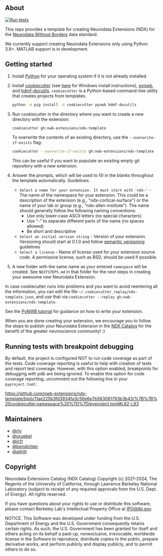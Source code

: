 ## About

[![Run tests](https://github.com/nwb-extensions/ndx-template/actions/workflows/run_tests.yml/badge.svg)](https://github.com/nwb-extensions/ndx-template/actions/workflows/run_tests.yml)

This repo provides a template for creating Neurodata Extensions (NDX) for the
[Neurodata Without Borders](https://nwb.org/)
 data standard.

We currently support creating Neurodata Extensions only using Python 3.8+.
MATLAB support is in development.

## Getting started

1. Install [Python](https://www.python.org/downloads/) for your operating system if it is not already installed.

2. Install [cookiecutter](https://pypi.org/project/cookiecutter/) (see [here](https://cookiecutter.readthedocs.io/en/latest/installation.html) for Windows install instructions), [pynwb](https://pypi.org/project/pynwb/), and [hdmf-docutils](https://pypi.org/project/hdmf-docutils/).
`cookiecutter` is a Python-based command-line utility that creates projects from templates.
   ```bash
   python -m pip install -U cookiecutter pynwb hdmf-docutils
   ```
3. Run cookiecutter in the directory where you want to create a new directory with the extension:
   ```bash
   cookiecutter gh:nwb-extensions/ndx-template
   ```

   To overwrite the contents of an existing directory, use the `--overwrite-if-exists` flag:
   ```bash
   cookiecutter --overwrite-if-exists gh:nwb-extensions/ndx-template
   ```
   This can be useful if you want to populate an existing empty git repository with a new extension.
   
4. Answer the prompts, which will be used to fill in the blanks throughout the
template automatically. Guidelines:
    - `Select a name for your extension. It must start with 'ndx-'` - The name of the namespace for your extension. This could be a
    description of the extension (e.g., "ndx-cortical-surface") or the name of your
    lab or group (e.g., "ndx-allen-institute"). The name should generally follow the following naming conventions:
      - Use only lower-case ASCII letters (no special characters)
      - Use "-" to separate different parts of the name (no spaces allowed)
      - Be short and descriptive
    - `Select an initial version string` - Version of your extension. Versioning should start at 0.1.0 and follow [semantic versioning](https://semver.org/) guidelines
    - `Select a license` - Name of license used for your extension source code. A permissive license, such as BSD, should be used if possible.
5. A new folder with the same name as your entered `namespace` will be
created. See `NEXTSTEPS.md` in that folder for the next steps in creating
your awesome new Neurodata Extension.

In case cookiecutter runs into problems and you want to avoid reentering
all the information, you can edit the file `~/.cookiecutter_replay/ndx-template.json`,
and use that via `cookiecutter --replay gh:nwb-extensions/ndx-template`.

See the [PyNWB tutorial](https://pynwb.readthedocs.io/en/stable/tutorials/general/extensions.html) for guidance on how to write your extension.

When you are done creating your extension, we encourage you to follow the steps
to publish your Neurodata Extension in the [NDX Catalog](https://github.com/nwb-extensions/) for the benefit of the
greater neuroscience community! :)

## Running tests with breakpoint debugging

By default, the project is configured NOT to run code coverage as part of the tests. Code coverage reporting is useful to help with creation of tests and report test coverage. However, with this option enabled, breakpoints for debugging with pdb are being ignored. To enable this option for code coverage reporting, uncomment out the following line in your `pyproject.toml`:

https://github.com/nwb-extensions/ndx-template/blob/11ae225b3fd3934fa3c56e6e7b563081793b3b43/%7B%7B%20cookiecutter.namespace%20%7D%7D/pyproject.toml#L82-L83

## Maintainers
- [@rly](https://github.com/rly)
- [@oruebel](https://github.com/oruebel)
- [@jcfr](https://github.com/jcfr)
- [@bendichter](https://github.com/bendichter)
- [@ajtritt](https://github.com/ajtritt)

## Copyright

Neurodata Extensions Catalog (NDX Catalog) Copyright (c) 2021-2024,
The Regents of the University of California, through Lawrence
Berkeley National Laboratory (subject to receipt of any required
approvals from the U.S. Dept. of Energy).  All rights reserved.

If you have questions about your rights to use or distribute this software,
please contact Berkeley Lab's Intellectual Property Office at
IPO@lbl.gov.

NOTICE.  This Software was developed under funding from the U.S. Department
of Energy and the U.S. Government consequently retains certain rights.  As
such, the U.S. Government has been granted for itself and others acting on
its behalf a paid-up, nonexclusive, irrevocable, worldwide license in the
Software to reproduce, distribute copies to the public, prepare derivative
works, and perform publicly and display publicly, and to permit others to do so.
